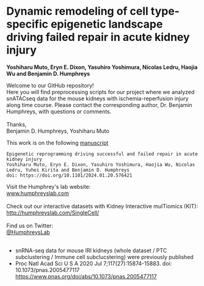# **Dynamic remodeling of cell type-specific epigenetic landscape driving failed repair in acute kidney injury**
__Yoshiharu Muto, Eryn E. Dixon, Yasuhiro Yoshimura, Nicolas Ledru, Haojia Wu and Benjamin D. Humphreys__  

Welcome to our GitHub repository!  
Here you will find preprocessing scripts for our project where we analyzed snATACseq data for the mouse kidneys with ischemia-reperfusion injury along time course. Please contact the corresponding author, Dr. Benjamin Humphreys, with questions or comments.  
<br/>
Thanks,  
Benjamin D. Humphreys, Yoshiharu Muto

This work is on the following [manuscript](https://www.biorxiv.org/content/10.1101/2024.01.20.576421v2)
```
Epigenetic reprogramming driving successful and failed repair in acute kidney injury
Yoshiharu Muto, Eryn E. Dixon, Yasuhiro Yoshimura, Haojia Wu, Nicolas Ledru, Yuhei Kirita and Benjamin D. Humphreys
doi: https://doi.org/10.1101/2024.01.20.576421

```

Visit the Humphrey's lab website:   
www.humphreyslab.com  
<br/>
Check out our interactive datasets with Kidney Interactive mulTiomics (KIT):  
http://humphreyslab.com/SingleCell/
<br/><br/>
Find us on Twitter: 
<br/>
  <a href="https://twitter.com/HumphreysLab?ref_src=twsrc%5Etfw" class="twitter-follow-button" data-show-count="false"> @HumphreysLab</a>
<br/><br/>

* snRNA-seq data for mouse IRI kidneys (whole dataset / PTC subclustering / Immune cell subclucstering) were previously published
* Proc Natl Acad Sci U S A 2020 Jul 7;117(27):15874-15883. doi: 10.1073/pnas.2005477117
  https://www.pnas.org/doi/abs/10.1073/pnas.2005477117
